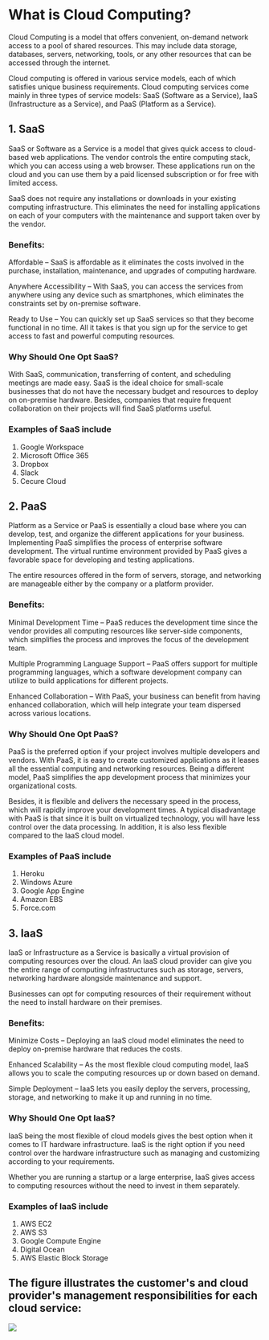 # What is Cloud Computing?

Cloud Computing is a model that offers convenient, on-demand network access to a pool of shared resources. This may include data
storage, databases, servers, networking, tools, or any other resources that can be accessed through the internet.
  
Cloud computing is offered in various service models, each of which satisfies unique business requirements. Cloud computing services come mainly in three types of service models: SaaS (Software as a Service), IaaS (Infrastructure as a Service), and PaaS (Platform as a Service).
  
## 1. SaaS
SaaS or Software as a Service is a model that gives quick access to cloud-based web applications. The vendor controls the entire computing stack, which you can access using a web browser. These applications run on the cloud and you can use them by a paid licensed subscription or for free with limited access.

SaaS does not require any installations or downloads in your existing computing infrastructure. This eliminates the need for installing applications on each of your computers with the maintenance and support taken over by the vendor. 

### Benefits:

Affordable – SaaS is affordable as it eliminates the costs involved in the purchase, installation, maintenance, and upgrades of computing hardware.

Anywhere Accessibility – With SaaS, you can access the services from anywhere using any device such as smartphones, which eliminates the constraints set by on-premise software.

Ready to Use – You can quickly set up SaaS services so that they become functional in no time. All it takes is that you sign up for the service to get access to fast and powerful computing resources.

### Why Should One Opt SaaS?
With SaaS, communication, transferring of content, and scheduling meetings are made easy. SaaS is the ideal choice for small-scale businesses that do not have the necessary budget and resources to deploy on on-premise hardware. Besides, companies that require frequent collaboration on their projects will find SaaS platforms useful.

### Examples of SaaS include 

1. Google Workspace 
2. Microsoft Office 365
3. Dropbox
4. Slack
5. Cecure Cloud

## 2. PaaS
Platform as a Service or PaaS is essentially a cloud base where you can develop, test, and organize the different applications for your business. Implementing PaaS simplifies the process of enterprise software development. The virtual runtime environment provided by PaaS gives a favorable space for developing and testing applications.

The entire resources offered in the form of servers, storage, and networking are manageable either by the company or a platform provider.

### Benefits:
Minimal Development Time – PaaS reduces the development time since the vendor provides all computing resources like server-side components, which simplifies the process and improves the focus of the development team.

Multiple Programming Language Support – PaaS offers support for multiple programming languages, which a software development company can utilize to build applications for different projects.

Enhanced Collaboration – With PaaS, your business can benefit from having enhanced collaboration, which will help integrate your team dispersed across various locations.

### Why Should One Opt PaaS?
PaaS is the preferred option if your project involves multiple developers and vendors. With PaaS, it is easy to create customized applications as it leases all the essential computing and networking resources.  Being a different model, PaaS simplifies the app development process that minimizes your organizational costs.

Besides, it is flexible and delivers the necessary speed in the process, which will rapidly improve your development times. A typical disadvantage with PaaS is that since it is built on virtualized technology, you will have less control over the data processing. In addition, it is also less flexible compared to the IaaS cloud model.

### Examples of PaaS include 

1. Heroku
2. Windows Azure
3. Google App Engine
4. Amazon EBS
5. Force.com

## 3. IaaS
IaaS or Infrastructure as a Service is basically a virtual provision of computing resources over the cloud. An IaaS cloud provider can give you the entire range of computing infrastructures such as storage, servers, networking hardware alongside maintenance and support.

Businesses can opt for computing resources of their requirement without the need to install hardware on their premises.

### Benefits:

Minimize Costs – Deploying an IaaS cloud model eliminates the need to deploy on-premise hardware that reduces the costs.

Enhanced Scalability – As the most flexible cloud computing model, IaaS allows you to scale the computing resources up or down based on demand.

Simple Deployment – IaaS lets you easily deploy the servers, processing, storage, and networking to make it up and running in no time.

### Why Should One Opt IaaS?

IaaS being the most flexible of cloud models gives the best option when it comes to IT hardware infrastructure. IaaS is the right option if you need control over the hardware infrastructure such as managing and customizing according to your requirements.

Whether you are running a startup or a large enterprise, IaaS gives access to computing resources without the need to invest in them separately. 

### Examples of IaaS include

1. AWS EC2
2. AWS S3
3. Google Compute Engine
4. Digital Ocean
5. AWS Elastic Block Storage

## The figure illustrates the customer's and cloud provider's management responsibilities for each cloud service:

<img src="https://1.cms.s81c.com/sites/default/files/2021-09-02/PaaS-IaaS-SaaS-WHITEBG.png">
